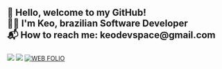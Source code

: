<h2 align="left">👋 Hello, welcome to my GitHub!<br> 👨‍💻 I'm Keo, brazilian Software Developer <br> 📬 How to reach me: keodevspace@gmail.com</h2>

###

<div> 
  <a href ="mailto:keodevspace@gmail.com"><img src="https://img.shields.io/badge/-Gmail-%23333?style=for-the-badge&logo=gmail&logoColor=white" target="_blank"></a>
  <a href="https://www.linkedin.com/in/keocoelho/" target="_blank"><img src="https://img.shields.io/badge/-LinkedIn-%230077B5?style=for-the-badge&logo=linkedin&logoColor=white" target="_blank"></a> 
  <a href="https://keodevspace.vercel.app/englishIndex.html" target="_blank"><img alt='WEB FOLIO' src='https://img.shields.io/badge/WEB_FOLIO-100000?style=for-the-badge&logo=WEB FOLIO&logoColor=B03A1D&labelColor=B03A1D&color=B03A1D'/></a>
</div>

###
